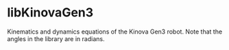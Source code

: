 # libKinovaGen3

Kinematics and dynamics equations of the Kinova Gen3 robot. Note that the angles in the library are in radians.
